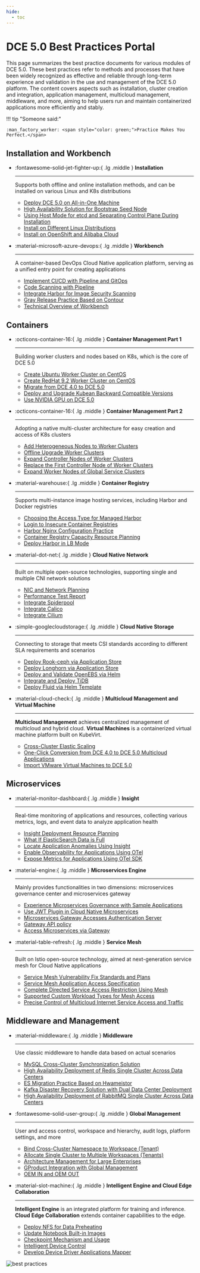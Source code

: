 ```yaml
---
hide:
  - toc
---
```


# DCE 5.0 Best Practices Portal

This page summarizes the best practice documents for various modules of DCE 5.0.
These best practices refer to methods and processes that have been widely recognized as
effective and reliable through long-term experience and validation in the use and management
of the DCE 5.0 platform. The content covers aspects such as installation, cluster creation and integration,
application management, multicloud management, middleware, and more, aiming to help users run
and maintain containerized applications more efficiently and stably.

!!! tip "Someone said:"

    :man_factory_worker: <span style="color: green;">Practice Makes You Perfect.</span>

## Installation and Workbench

<div class="grid cards" markdown>

- :fontawesome-solid-jet-fighter-up:{ .lg .middle } __Installation__

    ---

    Supports both offline and online installation methods, and can be installed on various Linux and K8s distributions

    - [Deploy DCE 5.0 on All-in-One Machine](../install/best-practices/all-in-one-machine.md)
    - [High Availability Solution for Bootstrap Seed Node](../install/best-practices/thinder-ha.md)
    - [Using Host Mode for etcd and Separating Control Plane During Installation](../install/best-practices/etcd-host-deploy.md)
    - [Install on Different Linux Distributions](../install/os-install/uos-v20-install-dce5.0.md)
    - [Install on OpenShift and Alibaba Cloud](../install/k8s-install/ocp-install-dce5.0.md)

- :material-microsoft-azure-devops:{ .lg .middle } __Workbench__

    ---

    A container-based DevOps Cloud Native application platform, serving as a unified entry point for creating applications

    - [Implement CI/CD with Pipeline and GitOps](../amamba/quickstart/argocd-jenkins.md)
    - [Code Scanning with Pipeline](../amamba/quickstart/scan-with-pipeline.md)
    - [Integrate Harbor for Image Security Scanning](../amamba/quickstart/scan-with-harbor.md)
    - [Gray Release Practice Based on Contour](../amamba/quickstart/contour-argorollout.md)
    - [Technical Overview of Workbench](../amamba/intro/tech-overview.md)

</div>

## Containers

<div class="grid cards" markdown>

- :octicons-container-16:{ .lg .middle } __Container Management Part 1__

    ---

    Building worker clusters and nodes based on K8s, which is the core of DCE 5.0

    - [Create Ubuntu Worker Cluster on CentOS](../kpanda/best-practice/create-ubuntu-on-centos-platform.md)
    - [Create RedHat 9.2 Worker Cluster on CentOS](../kpanda/best-practice/create-redhat9.2-on-centos-platform.md)
    - [Migrate from DCE 4.0 to DCE 5.0](../kpanda/best-practice/dce4-5-migration.md)
    - [Deploy and Upgrade Kubean Backward Compatible Versions](../kpanda/best-practice/kubean-low-version.md)
    - [Use NVIDIA GPU on DCE 5.0](../kpanda/user-guide/gpu/nvidia/index.md)

- :octicons-container-16:{ .lg .middle } __Container Management Part 2__

    ---

    Adopting a native multi-cluster architecture for easy creation and access of K8s clusters

    - [Add Heterogeneous Nodes to Worker Clusters](../kpanda/best-practice/multi-arch.md)
    - [Offline Upgrade Worker Clusters](../kpanda/best-practice/update-offline-cluster.md)
    - [Expand Controller Nodes of Worker Clusters](../kpanda/best-practice/add-master-node.md)
    - [Replace the First Controller Node of Worker Clusters](../kpanda/best-practice/replace-first-master-node.md)
    - [Expand Worker Nodes of Global Service Clusters](../kpanda/best-practice/add-worker-node-on-global.md)

- :material-warehouse:{ .lg .middle } __Container Registry__

    ---

    Supports multi-instance image hosting services, including Harbor and Docker registries

    - [Choosing the Access Type for Managed Harbor](../kangaroo/best-practice/managed-harbor-select-access-type.md)
    - [Login to Insecure Container Registries](../kangaroo/best-practice/insecure_registry.md)
    - [Harbor Nginx Configuration Practice](../kangaroo/best-practice/harbor-nginx.md)
    - [Container Registry Capacity Resource Planning](../kangaroo/best-practice/capacity-planning.md)
    - [Deploy Harbor in LB Mode](../kangaroo/best-practice/lb.md)

- :material-dot-net:{ .lg .middle } __Cloud Native Network__

    ---

    Built on multiple open-source technologies, supporting single and multiple CNI network solutions

    - [NIC and Network Planning](../network/plans/ethplan.md)
    - [Performance Test Report](../network/performance/cni-performance.md)
    - [Integrate Spiderpool](../network/modules/spiderpool/index.md)
    - [Integrate Calico](../network/modules/calico/index.md)
    - [Integrate Cilium](../network/modules/cilium/index.md)

- :simple-googlecloudstorage:{ .lg .middle } __Cloud Native Storage__

    ---

    Connecting to storage that meets CSI standards according to different SLA requirements and scenarios

    - [Deploy Rook-ceph via Application Store](../storage/solutions/dce-rook-ceph.md)
    - [Deploy Longhorn via Application Store](../storage/solutions/dce-longhorn.md)
    - [Deploy and Validate OpenEBS via Helm](../storage/solutions/openebs-helm.md)
    - [Integrate and Deploy TiDB](../storage/hwameistor/application/tidb.md)
    - [Deploy Fluid via Helm Template](../storage/solutions/fluid.md)

- :material-cloud-check:{ .lg .middle } __Multicloud Management and Virtual Machine__

    ---

    **Multicloud Management** achieves centralized management of multicloud and hybrid cloud.
    **Virtual Machines** is a containerized virtual machine platform built on KubeVirt.

    - [Cross-Cluster Elastic Scaling](../kairship/best-practice/fhpa.md)
    - [One-Click Conversion from DCE 4.0 to DCE 5.0 Multicloud Applications](../kairship/best-practice/one-click-conversion.md)
    - [Import VMware Virtual Machines to DCE 5.0](../virtnest/import/import-ubuntu.md)

</div>

## Microservices

<div class="grid cards" markdown>

- :material-monitor-dashboard:{ .lg .middle } __Insight__

    ---

    Real-time monitoring of applications and resources, collecting various metrics, logs, and event data to analyze application health

    - [Insight Deployment Resource Planning](../insight/quickstart/res-plan/index.md)
    - [What If ElasticSearch Data is Full](../insight/faq/expand-once-es-full.md)
    - [Locate Application Anomalies Using Insight](../insight/best-practice/find_root_cause.md)
    - [Enable Observability for Applications Using OTel](../insight/quickstart/otel/otel.md)
    - [Expose Metrics for Applications Using OTel SDK](../insight/quickstart/otel/meter.md)

- :material-engine:{ .lg .middle } __Microservices Engine__

    ---

    Mainly provides functionalities in two dimensions: microservices governance center and microservices gateway

    - [Experience Microservices Governance with Sample Applications](../skoala/best-practice/use-skoala-01.md)
    - [Use JWT Plugin in Cloud Native Microservices](../skoala/best-practice/plugins/jwt.md)
    - [Microservices Gateway Accesses Authentication Server](../skoala/best-practice/auth-server.md)
    - [Gateway API policy](../skoala/best-practice/gateway02.md)
    - [Access Microservices via Gateway](../skoala/best-practice/gateway01.md)

- :material-table-refresh:{ .lg .middle } __Service Mesh__

    ---

    Built on Istio open-source technology, aimed at next-generation service mesh for Cloud Native applications

    - [Service Mesh Vulnerability Fix Standards and Plans](../mspider/intro/sla.md)
    - [Service Mesh Application Access Specification](../mspider/intro/app-spec.md)
    - [Complete Directed Service Access Restriction Using Mesh](../mspider/best-practice/use-egress-and-authorized-policy.md)
    - [Supported Custom Workload Types for Mesh Access](../mspider/best-practice/use-custom-workloads.md)
    - [Precise Control of Multicloud Internet Service Access and Traffic](../mspider/best-practice/multinet-control.md)

</div>

## Middleware and Management

<div class="grid cards" markdown>

- :material-middleware:{ .lg .middle } __Middleware__

    ---

    Use classic middleware to handle data based on actual scenarios

    - [MySQL Cross-Cluster Synchronization Solution](../middleware/mysql/best-practice/crossclusterssync.md)
    - [High Availability Deployment of Redis Single Cluster Across Data Centers](../middleware/redis/best-practice/singleclustercrosszone.md)
    - [ES Migration Practice Based on Hwameistor](../middleware/elasticsearch/user-guide/migrate-es.md)
    - [Kafka Disaster Recovery Solution with Dual Data Center Deployment](../middleware/kafka/bestpractice/kafkain2IDC.md)
    - [High Availability Deployment of RabbitMQ Single Cluster Across Data Centers](../middleware/rocketmq/best-pratice/singleclustercrosszone.md)

- :fontawesome-solid-user-group:{ .lg .middle } __Global Management__

    ---

    User and access control, workspace and hierarchy, audit logs, platform settings, and more

    - [Bind Cross-Cluster Namespace to Workspace (Tenant)](../ghippo/best-practice/ws-to-ns.md)
    - [Allocate Single Cluster to Multiple Workspaces (Tenants)](../ghippo/best-practice/cluster-for-multiws.md)
    - [Architecture Management for Large Enterprises](../ghippo/best-practice/super-group.md)
    - [GProduct Integration with Global Management](../ghippo/best-practice/gproduct/intro.md)
    - [OEM IN and OEM OUT](../ghippo/best-practice/oem/oem-in.md)

- :material-slot-machine:{ .lg .middle } __Intelligent Engine and Cloud Edge Collaboration__

    ---

    **Intelligent Engine** is an integrated platform for training and inference.
    **Cloud Edge Collaboration** extends container capabilities to the edge.

    - [Deploy NFS for Data Preheating](../baize/best-practice/deploy-nfs-in-worker.md)
    - [Update Notebook Built-in Images](../baize/best-practice/change-notebook-image.md)
    - [Checkpoint Mechanism and Usage](../baize/best-practice/checkpoint.md)
    - [Intelligent Device Control](../kant/best-practice/device-control.md)
    - [Develop Device Driver Applications Mapper](../kant/best-practice/develop-device-mapper.md)

</div>

![best practices](../images/bphome.jpeg)
